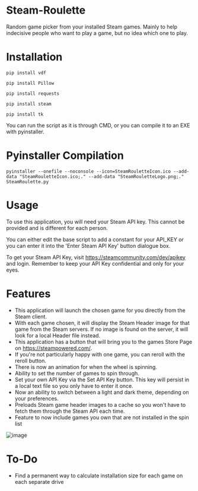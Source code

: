 # Steam-Roulette
Random game picker from your installed Steam games. Mainly to help indecisive people who want to play a game, but no idea which one to play.

# Installation
`pip install vdf`

`pip install Pillow`

`pip install requests`

`pip install steam`

`pip install tk`

You can run the script as it is through CMD, or you can compile it to an EXE with pyinstaller.

# Pyinstaller Compilation
`pyinstaller --onefile --noconsole --icon=SteamRouletteIcon.ico --add-data "SteamRouletteIcon.ico;." --add-data "SteamRouletteLogo.png;." SteamRoulette.py`

# Usage
To use this application, you will need your Steam API key. This cannot be provided and is different for each person.

You can either edit the base script to add a constant for your API_KEY or you can enter it into the 'Enter Steam API Key' button dialogue box.

To get your Steam API Key, visit https://steamcommunity.com/dev/apikey and login. Remember to keep your API Key confidential and only for your eyes.

# Features
- This application will launch the chosen game for you directly from the Steam client.
- With each game chosen, it will display the Steam Header image for that game from the Steam servers. If no image is found on the server, it will look for a local Header file instead.
- This application has a button that will bring you to the games Store Page on https://steampowered.com/.
- If you're not particularly happy with one game, you can reroll with the reroll button.
- There is now an animation for when the wheel is spinning.
- Ability to set the number of games to spin through.
- Set your own API Key via the Set API Key button. This key will persist in a local text file so you only have to enter it once.
- Now an ability to switch between a light and dark theme, depending on your preferences.
- Preloads Steam game header images to a cache so you won't have to fetch them through the Steam API each time.
- Feature to now include games you own that are not installed in the spin list

![image](https://github.com/user-attachments/assets/493f27ac-49e3-4c13-8117-7364d8930fb8)

# To-Do
- Find a permanent way to calculate installation size for each game on each separate drive

